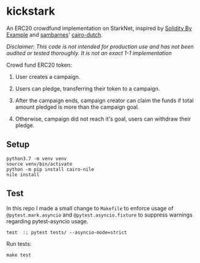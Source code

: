 # kickstark 

An ERC20 crowdfund implementation on StarkNet, inspired by [Solidity By Example](https://solidity-by-example.org/app/crowd-fund/) and [sambarnes](https://twitter.com/__________sam__)' [cairo-dutch](https://github.com/sambarnes/cairo-dutch).

_Disclaimer: This code is not intended for production use and has not been audited or tested thoroughly. It is not an exact 1-1 implementation_

Crowd fund ERC20 token:

1. User creates a campaign.

2. Users can pledge, transferring their token to a campaign.

3. After the campaign ends, campaign creator can claim the funds if total amount pledged is more than the campaign goal.

4. Otherwise, campaign did not reach it's goal, users can withdraw their pledge.

## Setup

```
python3.7 -m venv venv
source venv/bin/activate
python -m pip install cairo-nile
nile install
```

## Test

In this repo I made a small change to `Makefile` to enforce usage of `@pytest.mark.asyncio` and `@pytest.asyncio.fixture` to suppress warnings regarding pytest-asyncio usage.

`test  :; pytest tests/ --asyncio-mode=strict`

Run tests:

```
make test
```
